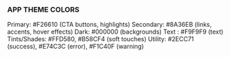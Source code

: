 ### APP THEME COLORS
Primary: #F26610 (CTA buttons, highlights)
Secondary: #8A36EB (links, accents, hover effects)
Dark:  #000000 (backgrounds)
Text :  #F9F9F9 (text)
Tints/Shades: #FFD580, #B58CF4 (soft touches)
Utility: #2ECC71 (success), #E74C3C (error), #F1C40F (warning)